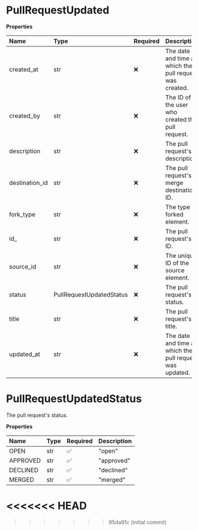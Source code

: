 # PullRequestUpdated

**Properties**

| Name           | Type                     | Required | Description                                              |
| :------------- | :----------------------- | :------- | :------------------------------------------------------- |
| created_at     | str                      | ❌       | The date and time at which the pull request was created. |
| created_by     | str                      | ❌       | The ID of the user who created the pull request.         |
| description    | str                      | ❌       | The pull request's description.                          |
| destination_id | str                      | ❌       | The pull request's merge destination ID.                 |
| fork_type      | str                      | ❌       | The type of forked element.                              |
| id\_           | str                      | ❌       | The pull request's ID.                                   |
| source_id      | str                      | ❌       | The unique ID of the source element.                     |
| status         | PullRequestUpdatedStatus | ❌       | The pull request's status.                               |
| title          | str                      | ❌       | The pull request's title.                                |
| updated_at     | str                      | ❌       | The date and time at which the pull request was updated. |

# PullRequestUpdatedStatus

The pull request's status.

**Properties**

| Name     | Type | Required | Description |
| :------- | :--- | :------- | :---------- |
| OPEN     | str  | ✅       | "open"      |
| APPROVED | str  | ✅       | "approved"  |
| DECLINED | str  | ✅       | "declined"  |
| MERGED   | str  | ✅       | "merged"    |
<<<<<<< HEAD
=======

<!-- This file was generated by liblab | https://liblab.com/ -->
>>>>>>> 95da91c (initial commit)
